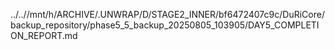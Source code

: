 ../..//mnt/h/ARCHIVE/.UNWRAP/D/STAGE2_INNER/bf6472407c9c/DuRiCore/backup_repository/phase5_5_backup_20250805_103905/DAY5_COMPLETION_REPORT.md